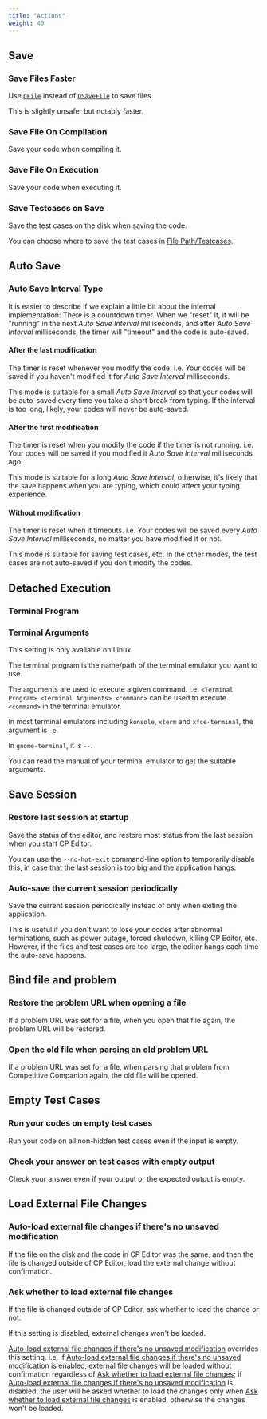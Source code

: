 ```yaml
---
title: "Actions"
weight: 40
---
```


## Save

### Save Files Faster

Use [`QFile`](https://doc.qt.io/qt-5/qfile.html) instead of [`QSaveFile`](https://doc.qt.io/qt-5/qsavefile.html) to save files.

This is slightly unsafer but notably faster.

### Save File On Compilation

Save your code when compiling it.

### Save File On Execution

Save your code when executing it.

### Save Testcases on Save

Save the test cases on the disk when saving the code.

You can choose where to save the test cases in [File Path/Testcases](../file-path/_index.ru.md#testcases).

## Auto Save

### Auto Save Interval Type

It is easier to describe if we explain a little bit about the internal implementation: There is a countdown timer. When we "reset" it, it will be "running" in the next _Auto Save Interval_ milliseconds, and after _Auto Save Interval_ milliseconds, the timer will "timeout" and the code is auto-saved.

#### After the last modification

The timer is reset whenever you modify the code. i.e. Your codes will be saved if you haven't modified it for _Auto Save Interval_ milliseconds.

This mode is suitable for a small _Auto Save Interval_ so that your codes will be auto-saved every time you take a short break from typing. If the interval is too long, likely, your codes will never be auto-saved.

#### After the first modification

The timer is reset when you modify the code if the timer is not running. i.e. Your codes will be saved if you modified it _Auto Save Interval_ milliseconds ago.

This mode is suitable for a long _Auto Save Interval_, otherwise, it's likely that the save happens when you are typing, which could affect your typing experience.

#### Without modification

The timer is reset when it timeouts. i.e. Your codes will be saved every _Auto Save Interval_ milliseconds, no matter you have modified it or not.

This mode is suitable for saving test cases, etc. In the other modes, the test cases are not auto-saved if you don't modify the codes.

## Detached Execution

### Terminal Program

### Terminal Arguments

This setting is only available on Linux.

The terminal program is the name/path of the terminal emulator you want to use.

The arguments are used to execute a given command. i.e. `<Terminal Program> <Terminal Arguments> <command>` can be used to execute `<command>` in the terminal emulator.

In most terminal emulators including `konsole`, `xterm` and `xfce-terminal`, the argument is `-e`.

In `gnome-terminal`, it is `--`.

You can read the manual of your terminal emulator to get the suitable arguments.

## Save Session

### Restore last session at startup

Save the status of the editor, and restore most status from the last session when you start CP Editor.

You can use the `--no-hot-exit` command-line option to temporarily disable this, in case that the last session is too big and the application hangs.

### Auto-save the current session periodically

Save the current session periodically instead of only when exiting the application.

This is useful if you don't want to lose your codes after abnormal terminations, such as power outage, forced shutdown, killing CP Editor, etc. However, if the files and test cases are too large, the editor hangs each time the auto-save happens.

## Bind file and problem

### Restore the problem URL when opening a file

If a problem URL was set for a file, when you open that file again, the problem URL will be restored.

### Open the old file when parsing an old problem URL

If a problem URL was set for a file, when parsing that problem from Competitive Companion again, the old file will be opened.

## Empty Test Cases

### Run your codes on empty test cases

Run your code on all non-hidden test cases even if the input is empty.

### Check your answer on test cases with empty output

Check your answer even if your output or the expected output is empty.

## Load External File Changes

### Auto-load external file changes if there's no unsaved modification

If the file on the disk and the code in CP Editor was the same, and then the file is changed outside of CP Editor, load the external change without confirmation.

### Ask whether to load external file changes

If the file is changed outside of CP Editor, ask whether to load the change or not.

If this setting is disabled, external changes won't be loaded.

[Auto-load external file changes if there's no unsaved modification](#auto-load-external-file-changes-if-theres-no-unsaved-modification) overrides this setting. i.e. if [Auto-load external file changes if there's no unsaved modification](#auto-load-external-file-changes-if-theres-no-unsaved-modification) is enabled, external file changes will be loaded without confirmation regardless of [Ask whether to load external file changes](#ask-whether-to-load-external-file-changes); if [Auto-load external file changes if there's no unsaved modification](#auto-load-external-file-changes-if-theres-no-unsaved-modification) is disabled, the user will be asked whether to load the changes only when [Ask whether to load external file changes](#ask-whether-to-load-external-file-changes) is enabled, otherwise the changes won't be loaded.
